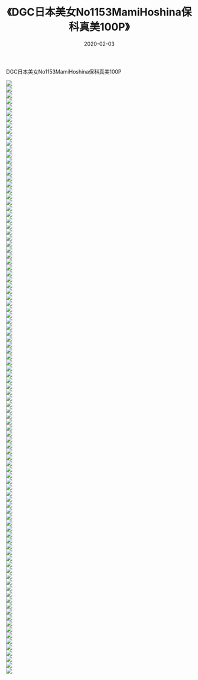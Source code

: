 ﻿---
layout: post
title:  《DGC日本美女No1153MamiHoshina保科真美100P》
date:   2020-02-03
img: http://pic.660000.xyz/1:/性感/2020/DGC日本美女No1153MamiHoshina保科真美100P/000.jpg
categories: [美女, 清纯, 唯美]
---

DGC日本美女No1153MamiHoshina保科真美100P

  ![](http://pic.660000.xyz/1:/性感/2020/DGC日本美女No1153MamiHoshina保科真美100P/001.jpg) <br> ![](http://pic.660000.xyz/1:/性感/2020/DGC日本美女No1153MamiHoshina保科真美100P/002.jpg) <br> ![](http://pic.660000.xyz/1:/性感/2020/DGC日本美女No1153MamiHoshina保科真美100P/003.jpg) <br> ![](http://pic.660000.xyz/1:/性感/2020/DGC日本美女No1153MamiHoshina保科真美100P/004.jpg) <br> ![](http://pic.660000.xyz/1:/性感/2020/DGC日本美女No1153MamiHoshina保科真美100P/005.jpg) <br> ![](http://pic.660000.xyz/1:/性感/2020/DGC日本美女No1153MamiHoshina保科真美100P/006.jpg) <br> ![](http://pic.660000.xyz/1:/性感/2020/DGC日本美女No1153MamiHoshina保科真美100P/007.jpg) <br> ![](http://pic.660000.xyz/1:/性感/2020/DGC日本美女No1153MamiHoshina保科真美100P/008.jpg) <br> ![](http://pic.660000.xyz/1:/性感/2020/DGC日本美女No1153MamiHoshina保科真美100P/009.jpg) <br> ![](http://pic.660000.xyz/1:/性感/2020/DGC日本美女No1153MamiHoshina保科真美100P/010.jpg) <br> ![](http://pic.660000.xyz/1:/性感/2020/DGC日本美女No1153MamiHoshina保科真美100P/011.jpg) <br> ![](http://pic.660000.xyz/1:/性感/2020/DGC日本美女No1153MamiHoshina保科真美100P/012.jpg) <br> ![](http://pic.660000.xyz/1:/性感/2020/DGC日本美女No1153MamiHoshina保科真美100P/013.jpg) <br> ![](http://pic.660000.xyz/1:/性感/2020/DGC日本美女No1153MamiHoshina保科真美100P/014.jpg) <br> ![](http://pic.660000.xyz/1:/性感/2020/DGC日本美女No1153MamiHoshina保科真美100P/015.jpg) <br> ![](http://pic.660000.xyz/1:/性感/2020/DGC日本美女No1153MamiHoshina保科真美100P/016.jpg) <br> ![](http://pic.660000.xyz/1:/性感/2020/DGC日本美女No1153MamiHoshina保科真美100P/017.jpg) <br> ![](http://pic.660000.xyz/1:/性感/2020/DGC日本美女No1153MamiHoshina保科真美100P/018.jpg) <br> ![](http://pic.660000.xyz/1:/性感/2020/DGC日本美女No1153MamiHoshina保科真美100P/019.jpg) <br> ![](http://pic.660000.xyz/1:/性感/2020/DGC日本美女No1153MamiHoshina保科真美100P/020.jpg) <br> ![](http://pic.660000.xyz/1:/性感/2020/DGC日本美女No1153MamiHoshina保科真美100P/021.jpg) <br> ![](http://pic.660000.xyz/1:/性感/2020/DGC日本美女No1153MamiHoshina保科真美100P/022.jpg) <br> ![](http://pic.660000.xyz/1:/性感/2020/DGC日本美女No1153MamiHoshina保科真美100P/023.jpg) <br> ![](http://pic.660000.xyz/1:/性感/2020/DGC日本美女No1153MamiHoshina保科真美100P/024.jpg) <br> ![](http://pic.660000.xyz/1:/性感/2020/DGC日本美女No1153MamiHoshina保科真美100P/025.jpg) <br> ![](http://pic.660000.xyz/1:/性感/2020/DGC日本美女No1153MamiHoshina保科真美100P/026.jpg) <br> ![](http://pic.660000.xyz/1:/性感/2020/DGC日本美女No1153MamiHoshina保科真美100P/027.jpg) <br> ![](http://pic.660000.xyz/1:/性感/2020/DGC日本美女No1153MamiHoshina保科真美100P/028.jpg) <br> ![](http://pic.660000.xyz/1:/性感/2020/DGC日本美女No1153MamiHoshina保科真美100P/029.jpg) <br> ![](http://pic.660000.xyz/1:/性感/2020/DGC日本美女No1153MamiHoshina保科真美100P/030.jpg) <br> ![](http://pic.660000.xyz/1:/性感/2020/DGC日本美女No1153MamiHoshina保科真美100P/031.jpg) <br> ![](http://pic.660000.xyz/1:/性感/2020/DGC日本美女No1153MamiHoshina保科真美100P/032.jpg) <br> ![](http://pic.660000.xyz/1:/性感/2020/DGC日本美女No1153MamiHoshina保科真美100P/033.jpg) <br> ![](http://pic.660000.xyz/1:/性感/2020/DGC日本美女No1153MamiHoshina保科真美100P/034.jpg) <br> ![](http://pic.660000.xyz/1:/性感/2020/DGC日本美女No1153MamiHoshina保科真美100P/035.jpg) <br> ![](http://pic.660000.xyz/1:/性感/2020/DGC日本美女No1153MamiHoshina保科真美100P/036.jpg) <br> ![](http://pic.660000.xyz/1:/性感/2020/DGC日本美女No1153MamiHoshina保科真美100P/037.jpg) <br> ![](http://pic.660000.xyz/1:/性感/2020/DGC日本美女No1153MamiHoshina保科真美100P/038.jpg) <br> ![](http://pic.660000.xyz/1:/性感/2020/DGC日本美女No1153MamiHoshina保科真美100P/039.jpg) <br> ![](http://pic.660000.xyz/1:/性感/2020/DGC日本美女No1153MamiHoshina保科真美100P/040.jpg) <br> ![](http://pic.660000.xyz/1:/性感/2020/DGC日本美女No1153MamiHoshina保科真美100P/041.jpg) <br> ![](http://pic.660000.xyz/1:/性感/2020/DGC日本美女No1153MamiHoshina保科真美100P/042.jpg) <br> ![](http://pic.660000.xyz/1:/性感/2020/DGC日本美女No1153MamiHoshina保科真美100P/043.jpg) <br> ![](http://pic.660000.xyz/1:/性感/2020/DGC日本美女No1153MamiHoshina保科真美100P/044.jpg) <br> ![](http://pic.660000.xyz/1:/性感/2020/DGC日本美女No1153MamiHoshina保科真美100P/045.jpg) <br> ![](http://pic.660000.xyz/1:/性感/2020/DGC日本美女No1153MamiHoshina保科真美100P/046.jpg) <br> ![](http://pic.660000.xyz/1:/性感/2020/DGC日本美女No1153MamiHoshina保科真美100P/047.jpg) <br> ![](http://pic.660000.xyz/1:/性感/2020/DGC日本美女No1153MamiHoshina保科真美100P/048.jpg) <br> ![](http://pic.660000.xyz/1:/性感/2020/DGC日本美女No1153MamiHoshina保科真美100P/049.jpg) <br> ![](http://pic.660000.xyz/1:/性感/2020/DGC日本美女No1153MamiHoshina保科真美100P/050.jpg) <br> ![](http://pic.660000.xyz/1:/性感/2020/DGC日本美女No1153MamiHoshina保科真美100P/051.jpg) <br> ![](http://pic.660000.xyz/1:/性感/2020/DGC日本美女No1153MamiHoshina保科真美100P/052.jpg) <br> ![](http://pic.660000.xyz/1:/性感/2020/DGC日本美女No1153MamiHoshina保科真美100P/053.jpg) <br> ![](http://pic.660000.xyz/1:/性感/2020/DGC日本美女No1153MamiHoshina保科真美100P/054.jpg) <br> ![](http://pic.660000.xyz/1:/性感/2020/DGC日本美女No1153MamiHoshina保科真美100P/055.jpg) <br> ![](http://pic.660000.xyz/1:/性感/2020/DGC日本美女No1153MamiHoshina保科真美100P/056.jpg) <br> ![](http://pic.660000.xyz/1:/性感/2020/DGC日本美女No1153MamiHoshina保科真美100P/057.jpg) <br> ![](http://pic.660000.xyz/1:/性感/2020/DGC日本美女No1153MamiHoshina保科真美100P/058.jpg) <br> ![](http://pic.660000.xyz/1:/性感/2020/DGC日本美女No1153MamiHoshina保科真美100P/059.jpg) <br> ![](http://pic.660000.xyz/1:/性感/2020/DGC日本美女No1153MamiHoshina保科真美100P/060.jpg) <br> ![](http://pic.660000.xyz/1:/性感/2020/DGC日本美女No1153MamiHoshina保科真美100P/061.jpg) <br> ![](http://pic.660000.xyz/1:/性感/2020/DGC日本美女No1153MamiHoshina保科真美100P/062.jpg) <br> ![](http://pic.660000.xyz/1:/性感/2020/DGC日本美女No1153MamiHoshina保科真美100P/063.jpg) <br> ![](http://pic.660000.xyz/1:/性感/2020/DGC日本美女No1153MamiHoshina保科真美100P/064.jpg) <br> ![](http://pic.660000.xyz/1:/性感/2020/DGC日本美女No1153MamiHoshina保科真美100P/065.jpg) <br> ![](http://pic.660000.xyz/1:/性感/2020/DGC日本美女No1153MamiHoshina保科真美100P/066.jpg) <br> ![](http://pic.660000.xyz/1:/性感/2020/DGC日本美女No1153MamiHoshina保科真美100P/067.jpg) <br> ![](http://pic.660000.xyz/1:/性感/2020/DGC日本美女No1153MamiHoshina保科真美100P/068.jpg) <br> ![](http://pic.660000.xyz/1:/性感/2020/DGC日本美女No1153MamiHoshina保科真美100P/069.jpg) <br> ![](http://pic.660000.xyz/1:/性感/2020/DGC日本美女No1153MamiHoshina保科真美100P/070.jpg) <br> ![](http://pic.660000.xyz/1:/性感/2020/DGC日本美女No1153MamiHoshina保科真美100P/071.jpg) <br> ![](http://pic.660000.xyz/1:/性感/2020/DGC日本美女No1153MamiHoshina保科真美100P/072.jpg) <br> ![](http://pic.660000.xyz/1:/性感/2020/DGC日本美女No1153MamiHoshina保科真美100P/073.jpg) <br> ![](http://pic.660000.xyz/1:/性感/2020/DGC日本美女No1153MamiHoshina保科真美100P/074.jpg) <br> ![](http://pic.660000.xyz/1:/性感/2020/DGC日本美女No1153MamiHoshina保科真美100P/075.jpg) <br> ![](http://pic.660000.xyz/1:/性感/2020/DGC日本美女No1153MamiHoshina保科真美100P/076.jpg) <br> ![](http://pic.660000.xyz/1:/性感/2020/DGC日本美女No1153MamiHoshina保科真美100P/077.jpg) <br> ![](http://pic.660000.xyz/1:/性感/2020/DGC日本美女No1153MamiHoshina保科真美100P/078.jpg) <br> ![](http://pic.660000.xyz/1:/性感/2020/DGC日本美女No1153MamiHoshina保科真美100P/079.jpg) <br> ![](http://pic.660000.xyz/1:/性感/2020/DGC日本美女No1153MamiHoshina保科真美100P/080.jpg) <br> ![](http://pic.660000.xyz/1:/性感/2020/DGC日本美女No1153MamiHoshina保科真美100P/081.jpg) <br> ![](http://pic.660000.xyz/1:/性感/2020/DGC日本美女No1153MamiHoshina保科真美100P/082.jpg) <br> ![](http://pic.660000.xyz/1:/性感/2020/DGC日本美女No1153MamiHoshina保科真美100P/083.jpg) <br> ![](http://pic.660000.xyz/1:/性感/2020/DGC日本美女No1153MamiHoshina保科真美100P/084.jpg) <br> ![](http://pic.660000.xyz/1:/性感/2020/DGC日本美女No1153MamiHoshina保科真美100P/085.jpg) <br> ![](http://pic.660000.xyz/1:/性感/2020/DGC日本美女No1153MamiHoshina保科真美100P/086.jpg) <br> ![](http://pic.660000.xyz/1:/性感/2020/DGC日本美女No1153MamiHoshina保科真美100P/087.jpg) <br> ![](http://pic.660000.xyz/1:/性感/2020/DGC日本美女No1153MamiHoshina保科真美100P/088.jpg) <br> ![](http://pic.660000.xyz/1:/性感/2020/DGC日本美女No1153MamiHoshina保科真美100P/089.jpg) <br> ![](http://pic.660000.xyz/1:/性感/2020/DGC日本美女No1153MamiHoshina保科真美100P/090.jpg) <br> ![](http://pic.660000.xyz/1:/性感/2020/DGC日本美女No1153MamiHoshina保科真美100P/091.jpg) <br> ![](http://pic.660000.xyz/1:/性感/2020/DGC日本美女No1153MamiHoshina保科真美100P/092.jpg) <br> ![](http://pic.660000.xyz/1:/性感/2020/DGC日本美女No1153MamiHoshina保科真美100P/093.jpg) <br> ![](http://pic.660000.xyz/1:/性感/2020/DGC日本美女No1153MamiHoshina保科真美100P/094.jpg) <br> ![](http://pic.660000.xyz/1:/性感/2020/DGC日本美女No1153MamiHoshina保科真美100P/095.jpg) <br> ![](http://pic.660000.xyz/1:/性感/2020/DGC日本美女No1153MamiHoshina保科真美100P/096.jpg) <br> ![](http://pic.660000.xyz/1:/性感/2020/DGC日本美女No1153MamiHoshina保科真美100P/097.jpg) <br> ![](http://pic.660000.xyz/1:/性感/2020/DGC日本美女No1153MamiHoshina保科真美100P/098.jpg) <br> ![](http://pic.660000.xyz/1:/性感/2020/DGC日本美女No1153MamiHoshina保科真美100P/099.jpg) <br> ![](http://pic.660000.xyz/1:/性感/2020/DGC日本美女No1153MamiHoshina保科真美100P/100.jpg) <br>